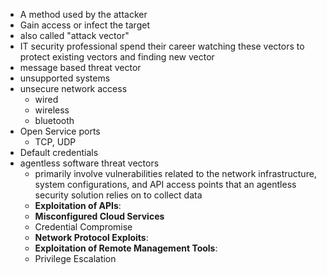 - A method used by the attacker
- Gain access or infect the target
- also called "attack vector"
- IT security professional spend their career watching these vectors to protect existing vectors and finding new vector
- message based threat vector
- unsupported systems
- unsecure network access
	- wired
	- wireless
	- bluetooth
- Open Service ports
	- TCP, UDP
- Default credentials
- agentless software threat vectors
	- primarily involve vulnerabilities related to the network infrastructure, system configurations, and API access points that an agentless security solution relies on to collect data
	- **Exploitation of APIs**:
	- **Misconfigured Cloud Services**
	- Credential Compromise
	- **Network Protocol Exploits**:
	- **Exploitation of Remote Management Tools**:
	- Privilege Escalation